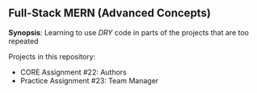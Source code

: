 ##  Full-Stack MERN (Advanced Concepts)

**Synopsis**: Learning to use _DRY_ code in parts of the projects that are too repeated

Projects in this repository:
- CORE Assignment #22: Authors
- Practice Assignment #23: Team Manager